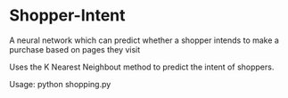 # Shopper-Intent
A neural network which can predict whether a shopper intends to make a purchase based on pages they visit

Uses the K Nearest Neighbout method to predict the intent of shoppers.

Usage: python shopping.py

